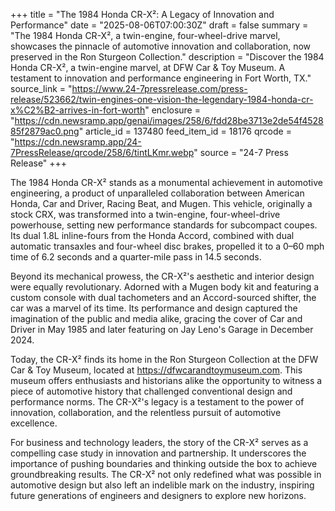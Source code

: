 +++
title = "The 1984 Honda CR-X²: A Legacy of Innovation and Performance"
date = "2025-08-06T07:00:30Z"
draft = false
summary = "The 1984 Honda CR-X², a twin-engine, four-wheel-drive marvel, showcases the pinnacle of automotive innovation and collaboration, now preserved in the Ron Sturgeon Collection."
description = "Discover the 1984 Honda CR-X², a twin-engine marvel, at DFW Car & Toy Museum. A testament to innovation and performance engineering in Fort Worth, TX."
source_link = "https://www.24-7pressrelease.com/press-release/523662/twin-engines-one-vision-the-legendary-1984-honda-cr-x%C2%B2-arrives-in-fort-worth"
enclosure = "https://cdn.newsramp.app/genai/images/258/6/fdd28be3713e2de54f452885f2879ac0.png"
article_id = 137480
feed_item_id = 18176
qrcode = "https://cdn.newsramp.app/24-7PressRelease/qrcode/258/6/tintLKmr.webp"
source = "24-7 Press Release"
+++

<p>The 1984 Honda CR-X² stands as a monumental achievement in automotive engineering, a product of unparalleled collaboration between American Honda, Car and Driver, Racing Beat, and Mugen. This vehicle, originally a stock CRX, was transformed into a twin-engine, four-wheel-drive powerhouse, setting new performance standards for subcompact coupes. Its dual 1.8L inline-fours from the Honda Accord, combined with dual automatic transaxles and four-wheel disc brakes, propelled it to a 0–60 mph time of 6.2 seconds and a quarter-mile pass in 14.5 seconds.</p><p>Beyond its mechanical prowess, the CR-X²'s aesthetic and interior design were equally revolutionary. Adorned with a Mugen body kit and featuring a custom console with dual tachometers and an Accord-sourced shifter, the car was a marvel of its time. Its performance and design captured the imagination of the public and media alike, gracing the cover of Car and Driver in May 1985 and later featuring on Jay Leno's Garage in December 2024.</p><p>Today, the CR-X² finds its home in the Ron Sturgeon Collection at the DFW Car & Toy Museum, located at <a href='https://dfwcarandtoymuseum.com' rel='nofollow' target='_blank'>https://dfwcarandtoymuseum.com</a>. This museum offers enthusiasts and historians alike the opportunity to witness a piece of automotive history that challenged conventional design and performance norms. The CR-X²'s legacy is a testament to the power of innovation, collaboration, and the relentless pursuit of automotive excellence.</p><p>For business and technology leaders, the story of the CR-X² serves as a compelling case study in innovation and partnership. It underscores the importance of pushing boundaries and thinking outside the box to achieve groundbreaking results. The CR-X² not only redefined what was possible in automotive design but also left an indelible mark on the industry, inspiring future generations of engineers and designers to explore new horizons.</p>